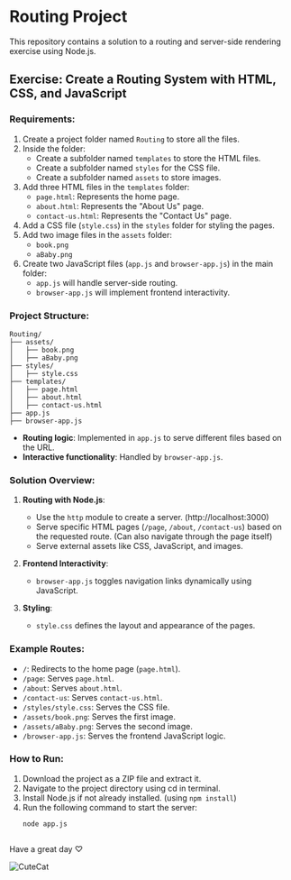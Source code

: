 # Routing Project

This repository contains a solution to a routing and server-side rendering exercise using Node.js.

## Exercise: Create a Routing System with HTML, CSS, and JavaScript

### Requirements:
1. Create a project folder named `Routing` to store all the files.
2. Inside the folder:
   - Create a subfolder named `templates` to store the HTML files.
   - Create a subfolder named `styles` for the CSS file.
   - Create a subfolder named `assets` to store images.
3. Add three HTML files in the `templates` folder:
   - `page.html`: Represents the home page.
   - `about.html`: Represents the "About Us" page.
   - `contact-us.html`: Represents the "Contact Us" page.
4. Add a CSS file (`style.css`) in the `styles` folder for styling the pages.
5. Add two image files in the `assets` folder:
   - `book.png`
   - `aBaby.png`
6. Create two JavaScript files (`app.js` and `browser-app.js`) in the main folder:
   - `app.js` will handle server-side routing.
   - `browser-app.js` will implement frontend interactivity.


### Project Structure:
```plaintext
Routing/
├── assets/
│   ├── book.png
│   ├── aBaby.png
├── styles/
│   ├── style.css
├── templates/
│   ├── page.html
│   ├── about.html
│   ├── contact-us.html
├── app.js
├── browser-app.js
```
- **Routing logic**: Implemented in `app.js` to serve different files based on the URL.
- **Interactive functionality**: Handled by `browser-app.js`.

### Solution Overview:

1. **Routing with Node.js**:
   - Use the `http` module to create a server. (http://localhost:3000)
   - Serve specific HTML pages (`/page`, `/about`, `/contact-us`) based on the requested route. (Can also navigate through the page itself)
   - Serve external assets like CSS, JavaScript, and images.

2. **Frontend Interactivity**:
   - `browser-app.js` toggles navigation links dynamically using JavaScript.

3. **Styling**:
   - `style.css` defines the layout and appearance of the pages.

### Example Routes:
- `/`: Redirects to the home page (`page.html`).
- `/page`: Serves `page.html`.
- `/about`: Serves `about.html`.
- `/contact-us`: Serves `contact-us.html`.
- `/styles/style.css`: Serves the CSS file.
- `/assets/book.png`: Serves the first image.
- `/assets/aBaby.png`: Serves the second image.
- `/browser-app.js`: Serves the frontend JavaScript logic.

### How to Run:
1. Download the project as a ZIP file and extract it.
2. Navigate to the project directory using cd in terminal.
3. Install Node.js if not already installed.
(using `npm install`)
4. Run the following command to start the server:
   ```bash
   node app.js



Have a great day ♡

![CuteCat](https://github.com/user-attachments/assets/b3da6885-f24b-4de2-95b1-b1a0312de6a4)

